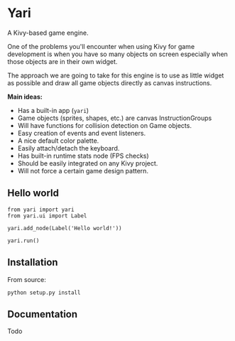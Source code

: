 Yari
====

A Kivy-based game engine.


One of the problems you'll encounter when using Kivy for game development
is when you have so many objects on screen especially when those objects
are in their own widget.

The approach we are going to take for this engine is to use as little widget as
possible and draw all game objects directly as canvas instructions.


**Main ideas:**

- Has a built-in app (`yari`)
- Game objects (sprites, shapes, etc.) are canvas InstructionGroups
- Will have functions for collision detection on Game objects.
- Easy creation of events and event listeners.
- A nice default color palette.
- Easily attach/detach the keyboard.
- Has built-in runtime stats node (FPS checks)
- Should be easily integrated on any Kivy project.
- Will not force a certain game design pattern.


## Hello world


```
from yari import yari
from yari.ui import Label

yari.add_node(Label('Hello world!'))

yari.run()
```


## Installation

From source:

```
python setup.py install
```


## Documentation

Todo
